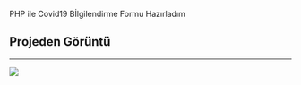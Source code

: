 PHP ile Covid19 Bİlgilendirme Formu Hazırladım

<h2>Projeden Görüntü</h2> <hr>

![](https://user-images.githubusercontent.com/69991414/130154381-19e93fe7-1410-41dd-a8e3-9029077a3547.png)
